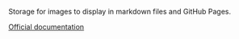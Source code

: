 Storage for images to display in markdown files and GitHub Pages.

[Official documentation](https://help.github.com/articles/relative-links-in-readmes/)
